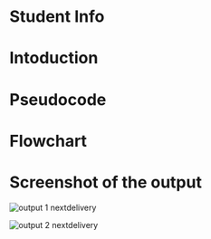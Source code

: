 # Student Info

# Intoduction

# Pseudocode

# Flowchart

# Screenshot of the output


![output 1 nextdelivery](https://user-images.githubusercontent.com/55240830/71289714-bcf6f300-23a8-11ea-8e4d-a7bfd4047ad7.png)

![output 2 nextdelivery](https://user-images.githubusercontent.com/55240830/71289739-d861fe00-23a8-11ea-85c7-b68965d7d5dc.png)






